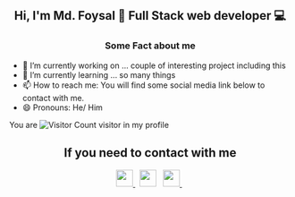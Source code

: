 <center>
	<h2> Hi, I'm Md. Foysal 👋 Full Stack web developer 💻 </h2>
</center>

<center>
	<h3> Some Fact about me </h3>
</center>
	
- 🔭 I’m currently working on ... couple of interesting project including this 
- 🌱 I’m currently learning ... so many things
- 📫 How to reach me: You will find some social media link below to contact with me.
- 😄 Pronouns: He/ Him



<span> You are  <span>	![Visitor Count](https://profile-counter.glitch.me/{sayalok}/count.svg)	<span>visitor in my profile </span>

<center>
	<h2> If you need to contact with me</h2>
</center>
<center>
	<a href="https://www.linkedin.com/in/sayalook/" target="_blank">
		<img height="30" src="https://img.shields.io/badge/linkedin-blue.svg?&style=for-the-badge&logo=linkedin&logoColor=white"/>
	</a> &nbsp;
	<a href="mailto:sayalook.sl@gmail.com" style="text-decoration:none">
		<img height="30" src = "https://img.shields.io/badge/gmail-c14438?&style=for-the-badge&logo=gmail&logoColor=white">
	</a> &nbsp; 
	<a href="https://twitter.com/sayalook" target="_blank">
		<img height="30" src = "https://img.shields.io/badge/twitter-%231DA1F2.svg?&style=for-the-badge&logo=twitter&logoColor=white">
	</a> &nbsp;
</center>

<br>

<!--
**sayalok/sayalok** is a ✨ _special_ ✨ repository because its `README.md` (this file) appears on your GitHub profile.

Here are some ideas to get you started:

- 🔭 I’m currently working on ...
- 🌱 I’m currently learning ...
- 👯 I’m looking to collaborate on ...
- 🤔 I’m looking for help with ...
- 💬 Ask me about ...
- 📫 How to reach me: ...
- 😄 Pronouns: ...
- ⚡ Fun fact: ...
-->
